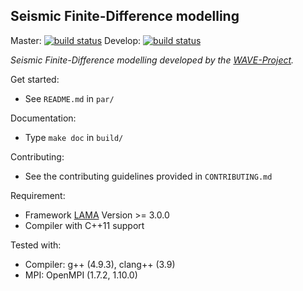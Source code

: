 ## Seismic Finite-Difference modelling

Master: [![build status](https://git.scc.kit.edu/WAVE/FDSimulation_LAMA/badges/master/build.svg)](https://git.scc.kit.edu/WAVE/FDSimulation_LAMA/commits/master)  Develop: [![build status](https://git.scc.kit.edu/WAVE/FDSimulation_LAMA/badges/develop/build.svg)](https://git.scc.kit.edu/WAVE/FDSimulation_LAMA/commits/develop)

*Seismic Finite-Difference modelling developed by the [WAVE-Project](http://wave-toolbox.org).*

Get started:
- See `README.md` in `par/`

Documentation:
- Type `make doc` in `build/`

Contributing:
- See the contributing guidelines provided in `CONTRIBUTING.md`

Requirement:
- Framework [LAMA](https://www.libama.org) Version >= 3.0.0
- Compiler with C++11 support

Tested with:
- Compiler: g++ (4.9.3), clang++ (3.9)
- MPI: OpenMPI (1.7.2, 1.10.0)
